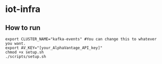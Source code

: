 # iot-infra

## How to run

```
export CLUSTER_NAME="kafka-events" #You can change this to whatever you want.
export AV_KEY="[your_AlphaVantage_API_key]"
chmod +x setup.sh
./scripts/setup.sh

```
